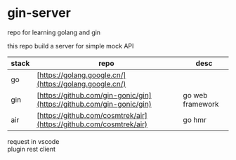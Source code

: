 # gin-server

repo for learning golang and gin

this repo build a server for simple mock API

| stack | repo                                                                 | desc             |
| ----- | -------------------------------------------------------------------- | ---------------- |
| go    | [https://golang.google.cn/](https://golang.google.cn/)               |                  |
| gin   | [https://github.com/gin-gonic/gin](https://github.com/gin-gonic/gin) | go web framework |
| air   | [https://github.com/cosmtrek/air](https://github.com/cosmtrek/air)   | go hmr           |


request in vscode     
plugin rest client
